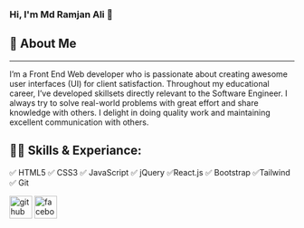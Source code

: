 ### Hi, I'm Md Ramjan Ali 👋
<h2 align="left">🚀 About Me</h3>
<hr>
I’m a Front End Web developer who is passionate about creating awesome user interfaces (UI) for client satisfaction. Throughout my educational career, I’ve developed skillsets directly relevant to the Software Engineer. I always try to solve real-world problems with great effort and share knowledge with others. I delight in doing quality work and maintaining excellent communication with others.

<h2 align="left">👨‍💻 Skills & Experiance:</h3>
✅ HTML5
✅ CSS3
✅ JavaScript
✅ jQuery
✅React.js
✅ Bootstrap
✅Tailwind 
✅ Git





[<img src='https://cdn.jsdelivr.net/npm/simple-icons@3.0.1/icons/github.svg' alt='github' height='40'>](https://github.com/Ramjanict)  [<img src='https://cdn.jsdelivr.net/npm/simple-icons@3.0.1/icons/facebook.svg' alt='facebook' height='40'>](https://www.facebook.com/mdramjanali1335)  

